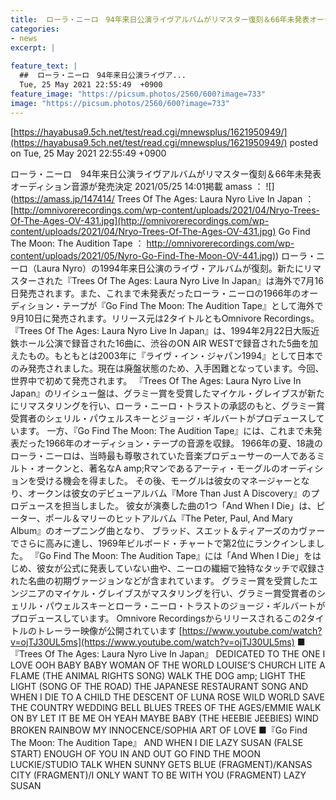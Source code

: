 ```yaml
---
title:  ローラ・ニーロ　94年来日公演ライヴアルバムがリマスター復刻＆66年未発表オーディション音源が発売決定  
categories:
- news
excerpt: |
  
feature_text: |
  ##  ローラ・ニーロ　94年来日公演ライヴア...
  Tue, 25 May 2021 22:55:49  +0900
feature_image: "https://picsum.photos/2560/600?image=733"
image: "https://picsum.photos/2560/600?image=733"
---
```


[https://hayabusa9.5ch.net/test/read.cgi/mnewsplus/1621950949/](https://hayabusa9.5ch.net/test/read.cgi/mnewsplus/1621950949/)
posted on Tue, 25 May 2021 22:55:49  +0900

<!--more-->

ローラ・ニーロ　94年来日公演ライヴアルバムがリマスター復刻＆66年未発表オーディション音源が発売決定 2021/05/25 14:01掲載 amass ： ![](https://amass.jp/147414/ Trees Of The Ages: Laura Nyro Live In Japan ： [http://omnivorerecordings.com/wp-content/uploads/2021/04/Nryo-Trees-Of-The-Ages-OV-431.jpg](http://omnivorerecordings.com/wp-content/uploads/2021/04/Nryo-Trees-Of-The-Ages-OV-431.jpg) Go Find The Moon: The Audition Tape ： [http://omnivorerecordings.com/wp-content/uploads/2021/05/Nyro-Go-Find-The-Moon-OV-441.jpg)](http://omnivorerecordings.com/wp-content/uploads/2021/05/Nyro-Go-Find-The-Moon-OV-441.jpg)) ローラ・ニーロ（Laura Nyro）の1994年来日公演のライヴ・アルバムが復刻。新たにリマスターされた『Trees Of The Ages: Laura Nyro Live In Japan』は海外で7月16日発売されます。また、これまで未発表だったローラ・ニーロの1966年のオーディション・テープが『Go Find The Moon: The Audition Tape』として海外で9月10日に発売されます。リリース元は2タイトルともOmnivore Recordings。 『Trees Of The Ages: Laura Nyro Live In Japan』は、1994年2月22日大阪近鉄ホール公演で録音された16曲に、渋谷のON AIR WESTで録音された5曲を加えたもの。もともとは2003年に『ライヴ・イン・ジャパン1994』として日本でのみ発売されました。現在は廃盤状態のため、入手困難となっています。今回、世界中で初めて発売されます。 『Trees Of The Ages: Laura Nyro Live In Japan』のリイシュー盤は、グラミー賞を受賞したマイケル・グレイブスが新たにリマスタリングを行い、ローラ・ニーロ・トラストの承認のもと、グラミー賞受賞者のシェリル・パウェルスキーとジョージ・ギルバートがプロデュースしています。 一方、『Go Find The Moon: The Audition Tape』には、これまで未発表だった1966年のオーディション・テープの音源を収録。 1966年の夏、18歳のローラ・ニーロは、当時最も尊敬されていた音楽プロデューサーの一人であるミルト・オークンと、著名なA amp;Rマンであるアーティ・モーグルのオーディションを受ける機会を得ました。 その後、モーグルは彼女のマネージャーとなり、オークンは彼女のデビューアルバム『More Than Just A Discovery』のプロデュースを担当しました。 彼女が演奏した曲の1つ「And When I Die」は、ピーター、ポール＆マリーのヒットアルバム『The Peter, Paul, And Mary Album』のオープニング曲となり、 ブラッド、スエット＆ティアーズのカヴァーでさらに高みに達し、1969年ビルボード・チャートで第2位にランクインしました。 『Go Find The Moon: The Audition Tape』には「And When I Die」をはじめ、彼女が公式に発表していない曲や、ニーロの繊細で独特なタッチで収録された名曲の初期ヴァージョンなどが含まれています。 グラミー賞を受賞したエンジニアのマイケル・グレイブスがマスタリングを行い、グラミー賞受賞者のシェリル・パウェルスキーとローラ・ニーロ・トラストのジョージ・ギルバートがプロデュースしています。 Omnivore Recordingsからリリースされるこの2タイトルのトレーラー映像が公開されています [https://www.youtube.com/watch?v=ojTJ30UL5ms](https://www.youtube.com/watch?v=ojTJ30UL5ms) ■『Trees Of The Ages: Laura Nyro Live In Japan』 DEDICATED TO THE ONE I LOVE OOH BABY BABY WOMAN OF THE WORLD LOUISE’S CHURCH LITE A FLAME (THE ANIMAL RIGHTS SONG) WALK THE DOG amp; LIGHT THE LIGHT (SONG OF THE ROAD) THE JAPANESE RESTAURANT SONG AND WHEN I DIE TO A CHILD THE DESCENT OF LUNA ROSE WILD WORLD SAVE THE COUNTRY WEDDING BELL BLUES TREES OF THE AGES/EMMIE WALK ON BY LET IT BE ME OH YEAH MAYBE BABY (THE HEEBIE JEEBIES) WIND BROKEN RAINBOW MY INNOCENCE/SOPHIA ART OF LOVE ■『Go Find The Moon: The Audition Tape』 AND WHEN I DIE LAZY SUSAN (FALSE START) ENOUGH OF YOU IN AND OUT GO FIND THE MOON LUCKIE/STUDIO TALK WHEN SUNNY GETS BLUE (FRAGMENT)/KANSAS CITY (FRAGMENT)/I ONLY WANT TO BE WITH YOU (FRAGMENT) LAZY SUSAN
